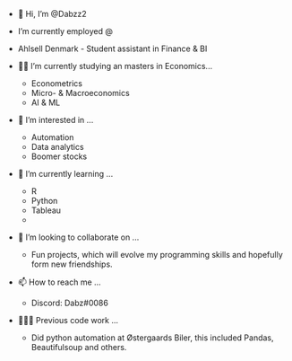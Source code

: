 - 👋 Hi, I’m @Dabzz2

- I’m currently employed @
- Ahlsell Denmark
      - Student assistant in Finance & BI

- 👨‍🎓 I’m currently studying an masters in Economics...
    - Econometrics
    - Micro- & Macroeconomics
    - AI & ML

 
- 👀 I’m interested in ...
    - Automation
    - Data analytics
    - Boomer stocks
    
    
- 🌱 I’m currently learning ...
    - R
    - Python
    - Tableau
    - 
      
- 🤩 I’m looking to collaborate on ...
    - Fun projects, which will evolve my programming skills and hopefully form new friendships.



- 📫 How to reach me ...
    - Discord: Dabz#0086
    

- 👨🏻‍💻 Previous code work ...
    - Did python automation at Østergaards Biler, this included Pandas, Beautifulsoup and others.



<!---
Dabzz2/Dabzz2 is a ✨ special ✨ repository because its `README.md` (this file) appears on your GitHub profile.
You can click the Preview link to take a look at your changes.
--->
